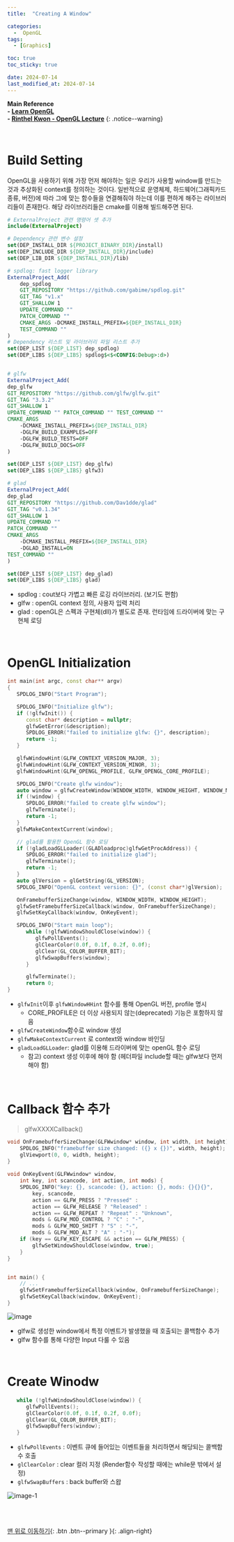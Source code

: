 ```yaml
---
title:  "Creating A Window" 

categories:
  -  OpenGL
tags:
  - [Graphics]

toc: true
toc_sticky: true

date: 2024-07-14
last_modified_at: 2024-07-14
---
```



**Main Reference <br>- [Learn OpenGL](https://learnopengl.com/) <br>- [Rinthel Kwon - OpenGL Lecture](https://www.youtube.com/watch?v=kEAKvJKnvfA&list=PLvNHCGtd4kh_cYLKMP_E-jwF3YKpDP4hf&index=1)**
{: .notice--warning}

<br>

# Build Setting

OpenGL을 사용하기 위해 가장 먼저 해야하는 일은 우리가 사용할 window를 만드는 것과 추상화된 context를 정의하는 것이다. 일반적으로 운영체제, 하드웨어(그래픽카드 종류, 버전)에 따라 그에 맞는 함수들을 연결해줘야 하는데 이를 편하게 해주는 라이브러리들이 존재한다. 해당 라이브러리들은 cmake를 이용해 빌드해주면 된다.


``` cmake
# ExternalProject 관련 명령어 셋 추가
include(ExternalProject)

# Dependency 관련 변수 설정
set(DEP_INSTALL_DIR ${PROJECT_BINARY_DIR}/install)
set(DEP_INCLUDE_DIR ${DEP_INSTALL_DIR}/include)
set(DEP_LIB_DIR ${DEP_INSTALL_DIR}/lib)

# spdlog: fast logger library
ExternalProject_Add(
    dep_spdlog
    GIT_REPOSITORY "https://github.com/gabime/spdlog.git"
    GIT_TAG "v1.x"
    GIT_SHALLOW 1
    UPDATE_COMMAND ""
    PATCH_COMMAND ""
    CMAKE_ARGS -DCMAKE_INSTALL_PREFIX=${DEP_INSTALL_DIR}
    TEST_COMMAND ""
)
# Dependency 리스트 및 라이브러리 파일 리스트 추가
set(DEP_LIST ${DEP_LIST} dep_spdlog)
set(DEP_LIBS ${DEP_LIBS} spdlog$<$<CONFIG:Debug>:d>)


# glfw
ExternalProject_Add(
dep_glfw
GIT_REPOSITORY "https://github.com/glfw/glfw.git"
GIT_TAG "3.3.2"
GIT_SHALLOW 1
UPDATE_COMMAND "" PATCH_COMMAND "" TEST_COMMAND ""
CMAKE_ARGS
    -DCMAKE_INSTALL_PREFIX=${DEP_INSTALL_DIR}
    -DGLFW_BUILD_EXAMPLES=OFF
    -DGLFW_BUILD_TESTS=OFF
    -DGLFW_BUILD_DOCS=OFF
)

set(DEP_LIST ${DEP_LIST} dep_glfw)
set(DEP_LIBS ${DEP_LIBS} glfw3)

# glad
ExternalProject_Add(
dep_glad
GIT_REPOSITORY "https://github.com/Dav1dde/glad"
GIT_TAG "v0.1.34"
GIT_SHALLOW 1
UPDATE_COMMAND ""
PATCH_COMMAND ""
CMAKE_ARGS
    -DCMAKE_INSTALL_PREFIX=${DEP_INSTALL_DIR}
    -DGLAD_INSTALL=ON
TEST_COMMAND ""
)

set(DEP_LIST ${DEP_LIST} dep_glad)
set(DEP_LIBS ${DEP_LIBS} glad)
```

- spdlog : cout보다 가볍고 빠른 로깅 라이브러리. (보기도 편함)
- glfw : openGL context 정의, 사용자 입력 처리
- glad : openGL은 스펙과 구현체(dll)가 별도로 존재. 런타임에 드라이버에 맞는 구현체 로딩

<br>

# OpenGL Initialization

``` c++
int main(int argc, const char** argv)
{
   SPDLOG_INFO("Start Program");

   SPDLOG_INFO("Initialize glfw");
   if (!glfwInit()) {
      const char* description = nullptr;
      glfwGetError(&description);
      SPDLOG_ERROR("failed to initialize glfw: {}", description);
      return -1;
   }

   glfwWindowHint(GLFW_CONTEXT_VERSION_MAJOR, 3);
   glfwWindowHint(GLFW_CONTEXT_VERSION_MINOR, 3);
   glfwWindowHint(GLFW_OPENGL_PROFILE, GLFW_OPENGL_CORE_PROFILE);

   SPDLOG_INFO("Create glfw window");
   auto window = glfwCreateWindow(WINDOW_WIDTH, WINDOW_HEIGHT, WINDOW_NAME, nullptr, nullptr);
   if (!window) {
      SPDLOG_ERROR("failed to create glfw window");
      glfwTerminate();
      return -1;
   }
   glfwMakeContextCurrent(window);

   // glad를 활용한 OpenGL 함수 로딩
   if (!gladLoadGLLoader((GLADloadproc)glfwGetProcAddress)) {
      SPDLOG_ERROR("failed to initialize glad");
      glfwTerminate();
      return -1;
   }
   auto glVersion = glGetString(GL_VERSION);
   SPDLOG_INFO("OpenGL context version: {}", (const char*)glVersion);

   OnFramebufferSizeChange(window, WINDOW_WIDTH, WINDOW_HEIGHT);
   glfwSetFramebufferSizeCallback(window, OnFramebufferSizeChange);
   glfwSetKeyCallback(window, OnKeyEvent);

   SPDLOG_INFO("Start main loop");
      while (!glfwWindowShouldClose(window)) {
         glfwPollEvents();
         glClearColor(0.0f, 0.1f, 0.2f, 0.0f);
         glClear(GL_COLOR_BUFFER_BIT);
         glfwSwapBuffers(window);
      }

      glfwTerminate();
      return 0;
}       
```

- `glfwInit`이후 `glfwWindowHHint` 함수를 통해 OpenGL 버전, profile 명시
    - CORE_PROFILE은 더 이상 사용되지 않는(deprecated) 기능은 포함하지 않음
- `glfwCreateWindow`함수로 window 생성
- `glfwMakeContextCurrent` 로 context와 window 바인딩
- `gladLoadGLLoader`: glad를 이용해 드라이버에 맞는 openGL 함수 로딩 
    - 참고) context 생성 이후에 해야 함 (헤더파일 include할 때는 glfw보다 먼저 해야 함)

<br>

# Callback 함수 추가

> glfwXXXXCallback()

``` c++
void OnFramebufferSizeChange(GLFWwindow* window, int width, int height) {
    SPDLOG_INFO("framebuffer size changed: ({} x {})", width, height);
    glViewport(0, 0, width, height);
}
 
void OnKeyEvent(GLFWwindow* window,
    int key, int scancode, int action, int mods) {
    SPDLOG_INFO("key: {}, scancode: {}, action: {}, mods: {}{}{}",
        key, scancode,
        action == GLFW_PRESS ? "Pressed" :
        action == GLFW_RELEASE ? "Released" :
        action == GLFW_REPEAT ? "Repeat" : "Unknown",
        mods & GLFW_MOD_CONTROL ? "C" : "-",
        mods & GLFW_MOD_SHIFT ? "S" : "-",
        mods & GLFW_MOD_ALT ? "A" : "-");
    if (key == GLFW_KEY_ESCAPE && action == GLFW_PRESS) {
        glfwSetWindowShouldClose(window, true);
    }
}


int main() {
    // ...
    glfwSetFramebufferSizeCallback(window, OnFramebufferSizeChange);
    glfwSetKeyCallback(window, OnKeyEvent);
}
```

![image](https://github.com/user-attachments/assets/5a9a7699-53af-48c8-b8da-9eab6e73f202)

- glfw로 생성한 window에서 특정 이벤트가 발생했을 때 호출되는 콜백함수 추가
- glfw 함수를 통해 다양한 Input 다룰 수 있음

<br>

# Create Winodw

``` c++
   while (!glfwWindowShouldClose(window)) {
      glfwPollEvents();
      glClearColor(0.0f, 0.1f, 0.2f, 0.0f);
      glClear(GL_COLOR_BUFFER_BIT);
      glfwSwapBuffers(window);
   }
```

- `glfwPollEvents` : 이벤트 큐에 들어있는 이벤트들을 처리하면서 해당되는 콜백함수 호출
- `glClearColor` : clear 컬러 지정 (Render함수 작성할 때에는 while문 밖에서 설정)
- `glfwSwapBuffers` : back buffer와 스왑 

![image-1](https://github.com/user-attachments/assets/349f6e57-3158-4684-ab4e-8807588cf5a7)



<br>
<br>


[맨 위로 이동하기](#){: .btn .btn--primary }{: .align-right}